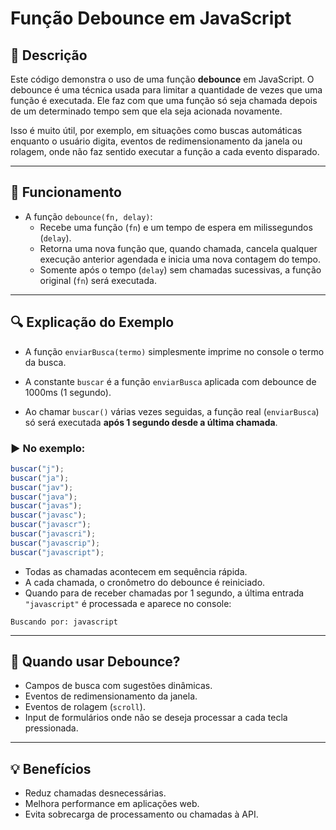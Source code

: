 
# Função Debounce em JavaScript

## 📄 Descrição

Este código demonstra o uso de uma função **debounce** em JavaScript. O debounce é uma técnica usada para limitar a quantidade de vezes que uma função é executada. Ele faz com que uma função só seja chamada depois de um determinado tempo sem que ela seja acionada novamente.

Isso é muito útil, por exemplo, em situações como buscas automáticas enquanto o usuário digita, eventos de redimensionamento da janela ou rolagem, onde não faz sentido executar a função a cada evento disparado.

---

## 🚀 Funcionamento

- A função `debounce(fn, delay)`:
  - Recebe uma função (`fn`) e um tempo de espera em milissegundos (`delay`).
  - Retorna uma nova função que, quando chamada, cancela qualquer execução anterior agendada e inicia uma nova contagem do tempo.
  - Somente após o tempo (`delay`) sem chamadas sucessivas, a função original (`fn`) será executada.

---

## 🔍 Explicação do Exemplo

- A função `enviarBusca(termo)` simplesmente imprime no console o termo da busca.

- A constante `buscar` é a função `enviarBusca` aplicada com debounce de 1000ms (1 segundo).

- Ao chamar `buscar()` várias vezes seguidas, a função real (`enviarBusca`) só será executada **após 1 segundo desde a última chamada**.

### ▶️ No exemplo:

```javascript
buscar("j");
buscar("ja");
buscar("jav");
buscar("java");
buscar("javas");
buscar("javasc");
buscar("javascr");
buscar("javascri");
buscar("javascrip");
buscar("javascript");
```

- Todas as chamadas acontecem em sequência rápida.
- A cada chamada, o cronômetro do debounce é reiniciado.
- Quando para de receber chamadas por 1 segundo, a última entrada `"javascript"` é processada e aparece no console:

```
Buscando por: javascript
```

---

## 🎯 Quando usar Debounce?

- Campos de busca com sugestões dinâmicas.
- Eventos de redimensionamento da janela.
- Eventos de rolagem (`scroll`).
- Input de formulários onde não se deseja processar a cada tecla pressionada.

---

## 💡 Benefícios

- Reduz chamadas desnecessárias.
- Melhora performance em aplicações web.
- Evita sobrecarga de processamento ou chamadas à API.